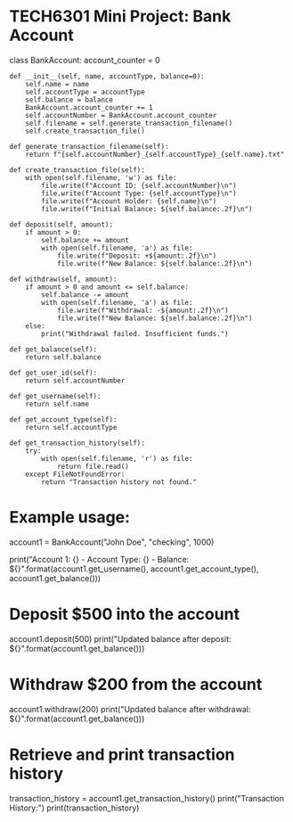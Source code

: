 # TECH6301 Mini Project: Bank Account 

class BankAccount:
    account_counter = 0

    def __init__(self, name, accountType, balance=0):
        self.name = name
        self.accountType = accountType
        self.balance = balance
        BankAccount.account_counter += 1
        self.accountNumber = BankAccount.account_counter
        self.filename = self.generate_transaction_filename()
        self.create_transaction_file()

    def generate_transaction_filename(self):
        return f"{self.accountNumber}_{self.accountType}_{self.name}.txt"

    def create_transaction_file(self):
        with open(self.filename, 'w') as file:
            file.write(f"Account ID: {self.accountNumber}\n")
            file.write(f"Account Type: {self.accountType}\n")
            file.write(f"Account Holder: {self.name}\n")
            file.write(f"Initial Balance: ${self.balance:.2f}\n")

    def deposit(self, amount):
        if amount > 0:
            self.balance += amount
            with open(self.filename, 'a') as file:
                file.write(f"Deposit: +${amount:.2f}\n")
                file.write(f"New Balance: ${self.balance:.2f}\n")

    def withdraw(self, amount):
        if amount > 0 and amount <= self.balance:
            self.balance -= amount
            with open(self.filename, 'a') as file:
                file.write(f"Withdrawal: -${amount:.2f}\n")
                file.write(f"New Balance: ${self.balance:.2f}\n")
        else:
            print("Withdrawal failed. Insufficient funds.")

    def get_balance(self):
        return self.balance

    def get_user_id(self):
        return self.accountNumber

    def get_username(self):
        return self.name

    def get_account_type(self):
        return self.accountType

    def get_transaction_history(self):
        try:
            with open(self.filename, 'r') as file:
                return file.read()
        except FileNotFoundError:
            return "Transaction history not found."

# Example usage:
account1 = BankAccount("John Doe", "checking", 1000)

print("Account 1: {} - Account Type: {} - Balance: ${}".format(account1.get_username(), account1.get_account_type(), account1.get_balance()))

# Deposit $500 into the account
account1.deposit(500)
print("Updated balance after deposit: ${}".format(account1.get_balance()))

# Withdraw $200 from the account
account1.withdraw(200)
print("Updated balance after withdrawal: ${}".format(account1.get_balance()))

# Retrieve and print transaction history
transaction_history = account1.get_transaction_history()
print("Transaction History:")
print(transaction_history)
